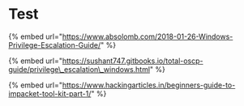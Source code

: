 # Test

{% embed url="https://www.absolomb.com/2018-01-26-Windows-Privilege-Escalation-Guide/" %}

{% embed url="https://sushant747.gitbooks.io/total-oscp-guide/privilege\_escalation\_windows.html" %}

{% embed url="https://www.hackingarticles.in/beginners-guide-to-impacket-tool-kit-part-1/" %}



